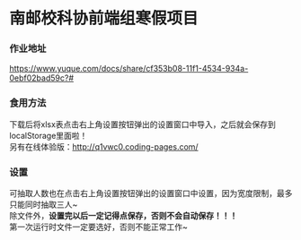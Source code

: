 # 南邮校科协前端组寒假项目  
### 作业地址  
https://www.yuque.com/docs/share/cf353b08-11f1-4534-934a-0ebf02bad59c?#  
### 食用方法  
下载后将xlsx表点击右上角设置按钮弹出的设置窗口中导入，之后就会保存到localStorage里面啦！  
另有在线体验版：http://q1vwc0.coding-pages.com/  
### 设置  
可抽取人数也在点击右上角设置按钮弹出的设置窗口中设置，因为宽度限制，最多只能同时抽取三人~  
除文件外，**设置完以后一定记得点保存，否则不会自动保存！！！**  
第一次运行时文件一定要选好，否则不能正常工作~  